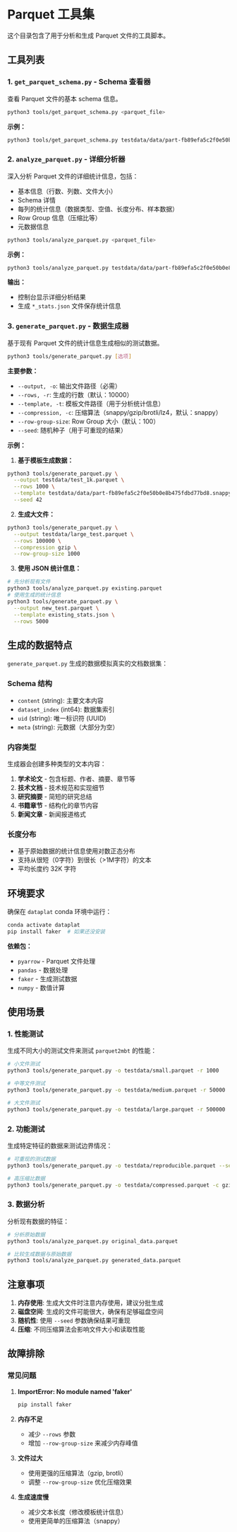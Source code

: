 # Parquet 工具集

这个目录包含了用于分析和生成 Parquet 文件的工具脚本。

## 工具列表

### 1. `get_parquet_schema.py` - Schema 查看器
查看 Parquet 文件的基本 schema 信息。

```bash
python3 tools/get_parquet_schema.py <parquet_file>
```

**示例：**
```bash
python3 tools/get_parquet_schema.py testdata/data/part-fb89efa5c2f0e50b0e8b475fdbd77bd8.snappy.parquet
```

### 2. `analyze_parquet.py` - 详细分析器
深入分析 Parquet 文件的详细统计信息，包括：
- 基本信息（行数、列数、文件大小）
- Schema 详情
- 每列的统计信息（数据类型、空值、长度分布、样本数据）
- Row Group 信息（压缩比等）
- 元数据信息

```bash
python3 tools/analyze_parquet.py <parquet_file>
```

**示例：**
```bash
python3 tools/analyze_parquet.py testdata/data/part-fb89efa5c2f0e50b0e8b475fdbd77bd8.snappy.parquet
```

**输出：**
- 控制台显示详细分析结果
- 生成 `*_stats.json` 文件保存统计信息

### 3. `generate_parquet.py` - 数据生成器
基于现有 Parquet 文件的统计信息生成相似的测试数据。

```bash
python3 tools/generate_parquet.py [选项]
```

**主要参数：**
- `--output, -o`: 输出文件路径（必需）
- `--rows, -r`: 生成的行数（默认：10000）
- `--template, -t`: 模板文件路径（用于分析统计信息）
- `--compression, -c`: 压缩算法（snappy/gzip/brotli/lz4，默认：snappy）
- `--row-group-size`: Row Group 大小（默认：100）
- `--seed`: 随机种子（用于可重现的结果）

**示例：**

1. **基于模板生成数据：**
```bash
python3 tools/generate_parquet.py \
  --output testdata/test_1k.parquet \
  --rows 1000 \
  --template testdata/data/part-fb89efa5c2f0e50b0e8b475fdbd77bd8.snappy.parquet \
  --seed 42
```

2. **生成大文件：**
```bash
python3 tools/generate_parquet.py \
  --output testdata/large_test.parquet \
  --rows 100000 \
  --compression gzip \
  --row-group-size 1000
```

3. **使用 JSON 统计信息：**
```bash
# 先分析现有文件
python3 tools/analyze_parquet.py existing.parquet
# 使用生成的统计信息
python3 tools/generate_parquet.py \
  --output new_test.parquet \
  --template existing_stats.json \
  --rows 5000
```

## 生成的数据特点

`generate_parquet.py` 生成的数据模拟真实的文档数据集：

### Schema 结构
- `content` (string): 主要文本内容
- `dataset_index` (int64): 数据集索引
- `uid` (string): 唯一标识符 (UUID)
- `meta` (string): 元数据（大部分为空）

### 内容类型
生成器会创建多种类型的文本内容：
1. **学术论文** - 包含标题、作者、摘要、章节等
2. **技术文档** - 技术规范和实现细节
3. **研究摘要** - 简短的研究总结
4. **书籍章节** - 结构化的章节内容
5. **新闻文章** - 新闻报道格式

### 长度分布
- 基于原始数据的统计信息使用对数正态分布
- 支持从很短（0字符）到很长（>1M字符）的文本
- 平均长度约 32K 字符

## 环境要求

确保在 `dataplat` conda 环境中运行：

```bash
conda activate dataplat
pip install faker  # 如果还没安装
```

**依赖包：**
- `pyarrow` - Parquet 文件处理
- `pandas` - 数据处理
- `faker` - 生成测试数据
- `numpy` - 数值计算

## 使用场景

### 1. 性能测试
生成不同大小的测试文件来测试 `parquet2mbt` 的性能：

```bash
# 小文件测试
python3 tools/generate_parquet.py -o testdata/small.parquet -r 1000

# 中等文件测试  
python3 tools/generate_parquet.py -o testdata/medium.parquet -r 50000

# 大文件测试
python3 tools/generate_parquet.py -o testdata/large.parquet -r 500000
```

### 2. 功能测试
生成特定特征的数据来测试边界情况：

```bash
# 可重现的测试数据
python3 tools/generate_parquet.py -o testdata/reproducible.parquet --seed 12345

# 高压缩比数据
python3 tools/generate_parquet.py -o testdata/compressed.parquet -c gzip --row-group-size 10000
```

### 3. 数据分析
分析现有数据的特征：

```bash
# 分析原始数据
python3 tools/analyze_parquet.py original_data.parquet

# 比较生成数据与原始数据
python3 tools/analyze_parquet.py generated_data.parquet
```

## 注意事项

1. **内存使用**: 生成大文件时注意内存使用，建议分批生成
2. **磁盘空间**: 生成的文件可能很大，确保有足够磁盘空间
3. **随机性**: 使用 `--seed` 参数确保结果可重现
4. **压缩**: 不同压缩算法会影响文件大小和读取性能

## 故障排除

### 常见问题

1. **ImportError: No module named 'faker'**
   ```bash
   pip install faker
   ```

2. **内存不足**
   - 减少 `--rows` 参数
   - 增加 `--row-group-size` 来减少内存峰值

3. **文件过大**
   - 使用更强的压缩算法（gzip, brotli）
   - 调整 `--row-group-size` 优化压缩效果

4. **生成速度慢**
   - 减少文本长度（修改模板统计信息）
   - 使用更简单的压缩算法（snappy）
